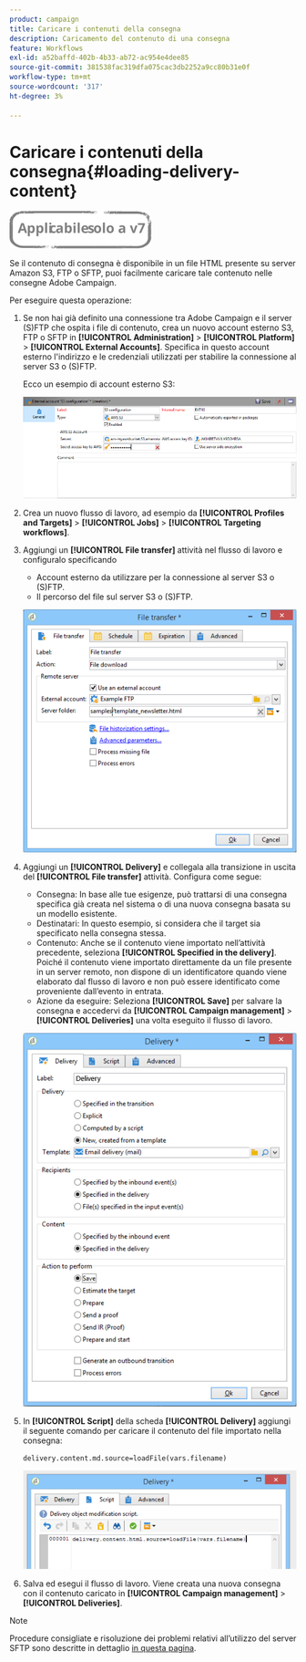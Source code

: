 ```yaml
---
product: campaign
title: Caricare i contenuti della consegna
description: Caricamento del contenuto di una consegna
feature: Workflows
exl-id: a52baffd-402b-4b33-ab72-ac954e4dee85
source-git-commit: 381538fac319dfa075cac3db2252a9cc80b31e0f
workflow-type: tm+mt
source-wordcount: '317'
ht-degree: 3%

---
```


# Caricare i contenuti della consegna{#loading-delivery-content}

![](../../assets/v7-only.svg)

Se il contenuto di consegna è disponibile in un file HTML presente su server Amazon S3, FTP o SFTP, puoi facilmente caricare tale contenuto nelle consegne Adobe Campaign.

Per eseguire questa operazione:

1. Se non hai già definito una connessione tra Adobe Campaign e il server (S)FTP che ospita i file di contenuto, crea un nuovo account esterno S3, FTP o SFTP in **[!UICONTROL Administration]** > **[!UICONTROL Platform]** > **[!UICONTROL External Accounts]**. Specifica in questo account esterno l&#39;indirizzo e le credenziali utilizzati per stabilire la connessione al server S3 o (S)FTP.

   Ecco un esempio di account esterno S3:

   ![](assets/delivery_loadcontent_filetransfertexamples3.png)

1. Crea un nuovo flusso di lavoro, ad esempio da **[!UICONTROL Profiles and Targets]** > **[!UICONTROL Jobs]** > **[!UICONTROL Targeting workflows]**.
1. Aggiungi un **[!UICONTROL File transfer]** attività nel flusso di lavoro e configuralo specificando

   * Account esterno da utilizzare per la connessione al server S3 o (S)FTP.
   * Il percorso del file sul server S3 o (S)FTP.

   ![](assets/delivery_loadcontent_filetransfertexample.png)

1. Aggiungi un **[!UICONTROL Delivery]** e collegala alla transizione in uscita del **[!UICONTROL File transfer]** attività. Configura come segue:

   * Consegna: In base alle tue esigenze, può trattarsi di una consegna specifica già creata nel sistema o di una nuova consegna basata su un modello esistente.
   * Destinatari: In questo esempio, si considera che il target sia specificato nella consegna stessa.
   * Contenuto: Anche se il contenuto viene importato nell’attività precedente, seleziona **[!UICONTROL Specified in the delivery]**. Poiché il contenuto viene importato direttamente da un file presente in un server remoto, non dispone di un identificatore quando viene elaborato dal flusso di lavoro e non può essere identificato come proveniente dall’evento in entrata.
   * Azione da eseguire: Seleziona **[!UICONTROL Save]** per salvare la consegna e accedervi da **[!UICONTROL Campaign management]** > **[!UICONTROL Deliveries]** una volta eseguito il flusso di lavoro.

   ![](assets/delivery_loadcontent_activityexample.png)

1. In **[!UICONTROL Script]** della scheda **[!UICONTROL Delivery]** aggiungi il seguente comando per caricare il contenuto del file importato nella consegna:

   ```
   delivery.content.md.source=loadFile(vars.filename)
   ```

   ![](assets/delivery_loadcontent_script.png)

1. Salva ed esegui il flusso di lavoro. Viene creata una nuova consegna con il contenuto caricato in **[!UICONTROL Campaign management]** > **[!UICONTROL Deliveries]**.

>[!NOTE]
>
>Procedure consigliate e risoluzione dei problemi relativi all’utilizzo del server SFTP sono descritte in dettaglio [in questa pagina](../../platform/using/sftp-server-usage.md).
